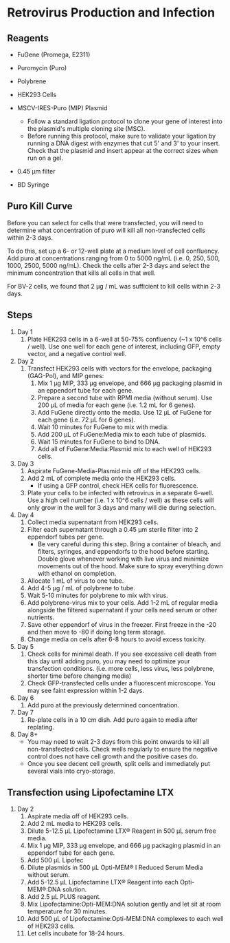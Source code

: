 # Retrovirus Production and Infection

## Reagents

* FuGene (Promega, E2311)

* Puromycin (Puro)

* Polybrene

* HEK293 Cells

* MSCV-IRES-Puro (MIP) Plasmid
    * Follow a standard ligation protocol to clone your gene of interest into
      the plasmid's multiple cloning site (MSC).
    * Before running this protocol, make sure to validate your ligation by
      running a DNA digest with enzymes that cut 5' and 3' to your insert.
      Check that the plasmid and insert appear at the correct sizes when run
      on a gel.

* 0.45 μm filter

* BD Syringe

## Puro Kill Curve

Before you can select for cells that were transfected, you will need to
determine what concentration of puro will kill all non-transfected cells within
2-3 days.

To do this, set up a 6- or 12-well plate at a medium level of cell confluency.
Add puro at concentrations ranging from 0 to 5000 ng/mL (i.e. 0, 250, 500, 1000,
2500, 5000 ng/mL). Check the cells after 2-3 days and select the minimum
concentration that kills all cells in that well.

For BV-2 cells, we found that 2 μg / mL was sufficient to kill cells within 2-3
days.

## Steps

1. Day 1
    1. Plate HEK293 cells in a 6-well at 50-75% confluency (~1 x 10^6 cells / well).
       Use one well for each gene of interest, including GFP, empty vector, and
       a negative control well.
2. Day 2
    1. Transfect HEK293 cells with vectors for the envelope, packaging (GAG-Pol),
       and MIP genes:
        1. Mix 1 μg MIP, 333 μg envelope, and 666 μg packaging plasmid in an
           eppendorf tube for each gene.
        2. Prepare a second tube with RPMI media (without serum). Use 200 μL of
           media for each gene (i.e. 1.2 mL for 6 genes).
        3. Add FuGene directly onto the media. Use 12 μL of FuGene for each gene
           (i.e. 72 μL for 6 genes).
        4. Wait 10 minutes for FuGene to mix with media.
        5. Add 200 μL of FuGene:Media mix to each tube of plasmids.
        6. Wait 15 minutes for FuGene to bind to DNA.
        7. Add all of FuGene:Media:Plasmid mix to each well of HEK293 cells.
3. Day 3
    1. Aspirate FuGene-Media-Plasmid mix off of the HEK293 cells.
    2. Add 2 mL of complete media onto the HEK293 cells.
        * If using a GFP control, check HEK cells for fluorescence.
    3. Plate your cells to be infected with retrovirus in a separate 6-well. Use
       a high cell number (i.e. 1 x 10^6 cells / well) as these cells will only
       grow in the well for 3 days and many will die during selection.
4. Day 4
    1. Collect media supernatant from HEK293 cells.
    2. Filter each supernatant through a 0.45 μm sterile filter into 2
       eppendorf tubes per gene.
        * Be very careful during this step. Bring a container of bleach, and
          filters, syringes, and eppendorfs to the hood before starting. Double
          glove whenever working with live virus and minimize movements out of
          the hood. Make sure to spray everything down with ethanol on
          completion.
    3. Allocate 1 mL of virus to one tube.
    4. Add 4-5 μg / mL of polybrene to tube.
    5. Wait 5-10 minutes for polybrene to mix with virus.
    6. Add polybrene-virus mix to your cells. Add 1-2 mL of regular media
       alongside the filtered supernatant if your cells need serum or other
       nutrients.
    7. Save other eppendorf of virus in the freezer. First freeze in the -20 and
       then move to -80 if doing long term storage.
    8. Change media on cells after 6-8 hours to avoid excess toxicity.
5. Day 5
    1. Check cells for minimal death. If you see excessive cell death from this
       day until adding puro, you may need to optimize your transfection
       conditions. (i.e. more cells, less virus, less polybrene, shorter time
       before changing media)
    2. Check GFP-transfected cells under a fluorescent microscope. You may see
       faint expression within 1-2 days.
6. Day 6
    1. Add puro at the previously determined concentration.
7. Day 7
    1. Re-plate cells in a 10 cm dish. Add puro again to media after replating.
8. Day 8+
    * You may need to wait 2-3 days from this point onwards to kill all
       non-transfected cells. Check wells regularly to ensure the negative
       control does not have cell growth and the positive cases do.
    * Once you see decent cell growth, split cells and immediately put several
      vials into cryo-storage.

## Transfection using Lipofectamine LTX

1. Day 2
    1. Aspirate media off of HEK293 cells.
    2. Add 2 mL media to HEK293 cells.
    3. Dilute 5-12.5 μL Lipofectamine LTX® Reagent in 500 μL serum free media.
    3. Mix 1 μg MIP, 333 μg envelope, and 666 μg packaging plasmid in an
       eppendorf tube for each gene.
    4. Add 500 μL Lipofec
    4. Dilute plasmids in 500 μL Opti-MEM® I Reduced Serum Media without serum.
    5. Add 5-12.5 μL Lipofectamine LTX® Reagent into each Opti-MEM®:DNA solution.
    6. Add 2.5 μL PLUS reagent.
    6. Mix Lipofectamine:Opti-MEM:DNA solution gently and let sit at room
       temperature for 30 minutes.
    7. Add 500 μL of Lipofectamine:Opti-MEM:DNA complexes to each well of HEK293
       cells.
    8. Let cells incubate for 18-24 hours.
